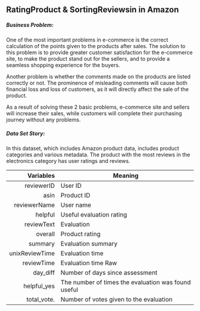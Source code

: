 ## RatingProduct & SortingReviewsin in Amazon

##### Business Problem:
One of the most important problems in e-commerce is the correct calculation of the points given to the products after sales.
The solution to this problem is to provide greater customer satisfaction for the e-commerce site, to make the product stand out for the sellers, and to provide a seamless shopping experience for the buyers.

Another problem is whether the comments made on the products are listed correctly or not.
The prominence of misleading comments will cause both financial loss and loss of customers, as it will directly affect the sale of the product.

As a result of solving these 2 basic problems, e-commerce site and sellers will increase their sales, while customers will complete their purchasing journey without any problems.

##### Data Set Story:
In this dataset, which includes Amazon product data, includes product categories and various metadata. The product with the most reviews in the electronics category has user ratings and reviews.


| Variables              |Meaning                                                   |
|-----------------------:|----------------------------------------------------------|
|          reviewerID    | User ID                                                  |
|          asin          | Product ID                                               |
|          reviewerName  | User name                                                |
|          helpful       | Useful evaluation rating                                 |
|          reviewText    | Evaluation                                               |
|          overall       | Product rating                                           |
|          summary       | Evaluation summary                                       |
|          unixReviewTime| Evaluation time                                          |
|          reviewTime    | Evaluation time Raw                                      |
|          day_diff      | Number of days since assessment                          |
|          helpful_yes   | The number of times the evaluation was found useful      |
|          total_vote.   | Number of votes given to the evaluation                  |
